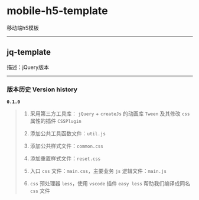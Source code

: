 # mobile-h5-template
移动端h5模板

---

## jq-template
描述：jQuery版本

---

### 版本历史 Version history

**`0.1.0`**
 
> 1. 采用第三方工具库： `jQuery` + `createJs` 的动画库 `Tween` 及其修改 `css` 属性的插件 `CSSPlugin`
>
> 2. 添加公共工具函数文件：`util.js`
>
> 3. 添加公共样式文件：`common.css`
> 
> 4. 添加重置样式文件：`reset.css`
>
> 5. 入口 `css` 文件：`main.css`，主要业务 `js` 逻辑文件：`main.js`
> 
> 6. `css` 预处理器 `less`，使用 `vscode` 插件 `easy less` 帮助我们编译成同名 `css` 文件




